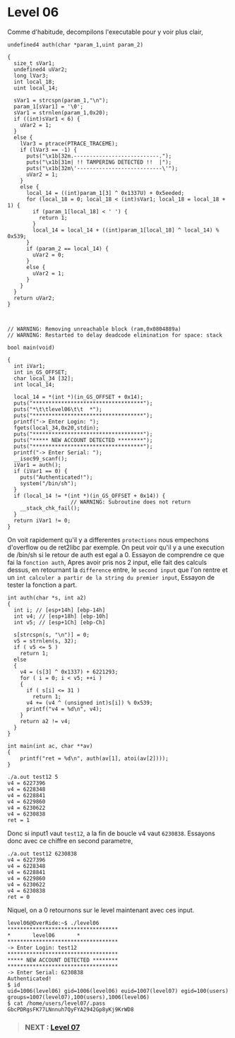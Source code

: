 # **Level 06**

Comme d'habitude, decompilons l'executable pour y voir plus clair,
```
undefined4 auth(char *param_1,uint param_2)

{
  size_t sVar1;
  undefined4 uVar2;
  long lVar3;
  int local_18;
  uint local_14;
  
  sVar1 = strcspn(param_1,"\n");
  param_1[sVar1] = '\0';
  sVar1 = strnlen(param_1,0x20);
  if ((int)sVar1 < 6) {
    uVar2 = 1;
  }
  else {
    lVar3 = ptrace(PTRACE_TRACEME);
    if (lVar3 == -1) {
      puts("\x1b[32m.---------------------------.");
      puts("\x1b[31m| !! TAMPERING DETECTED !!  |");
      puts("\x1b[32m\'---------------------------\'");
      uVar2 = 1;
    }
    else {
      local_14 = ((int)param_1[3] ^ 0x1337U) + 0x5eeded;
      for (local_18 = 0; local_18 < (int)sVar1; local_18 = local_18 + 1) {
        if (param_1[local_18] < ' ') {
          return 1;
        }
        local_14 = local_14 + ((int)param_1[local_18] ^ local_14) % 0x539;
      }
      if (param_2 == local_14) {
        uVar2 = 0;
      }
      else {
        uVar2 = 1;
      }
    }
  }
  return uVar2;
}



// WARNING: Removing unreachable block (ram,0x0804889a)
// WARNING: Restarted to delay deadcode elimination for space: stack

bool main(void)

{
  int iVar1;
  int in_GS_OFFSET;
  char local_34 [32];
  int local_14;
  
  local_14 = *(int *)(in_GS_OFFSET + 0x14);
  puts("***********************************");
  puts("*\t\tlevel06\t\t  *");
  puts("***********************************");
  printf("-> Enter Login: ");
  fgets(local_34,0x20,stdin);
  puts("***********************************");
  puts("***** NEW ACCOUNT DETECTED ********");
  puts("***********************************");
  printf("-> Enter Serial: ");
  __isoc99_scanf();
  iVar1 = auth();
  if (iVar1 == 0) {
    puts("Authenticated!");
    system("/bin/sh");
  }
  if (local_14 != *(int *)(in_GS_OFFSET + 0x14)) {
                    // WARNING: Subroutine does not return
    __stack_chk_fail();
  }
  return iVar1 != 0;
}
```
On voit rapidement qu'il y a differentes `protections` nous empechons d'overflow ou de ret2libc par exemple.
On peut voir qu'il y a une execution de /bin/sh si le retour de auth est egal a 0.
Essayon de comprendre ce que fai la `fonction auth`,
Apres avoir pris nos 2 input, elle fait des calculs dessus, en retournant la `difference` entre,
le `second input` que l'on rentre et un `int calculer a partir de la string du premier input`,
Essayon de tester la fonction a part.
```
int auth(char *s, int a2)
{
  int i; // [esp+14h] [ebp-14h]
  int v4; // [esp+18h] [ebp-10h]
  int v5; // [esp+1Ch] [ebp-Ch]

  s[strcspn(s, "\n")] = 0;
  v5 = strnlen(s, 32);
  if ( v5 <= 5 )
    return 1;
  else
  {
    v4 = (s[3] ^ 0x1337) + 6221293;
    for ( i = 0; i < v5; ++i )
    {
      if ( s[i] <= 31 )
        return 1;
      v4 += (v4 ^ (unsigned int)s[i]) % 0x539;
      printf("v4 = %d\n", v4);
    }
    return a2 != v4;
  }
}

int main(int ac, char **av)
{
    printf("ret = %d\n", auth(av[1], atoi(av[2])));
}
```
```
./a.out test12 5      
v4 = 6227396
v4 = 6228348
v4 = 6228841
v4 = 6229860
v4 = 6230622
v4 = 6230838
ret = 1
```
Donc si input1 vaut `test12`, a la fin de boucle v4 vaut `6230838`.
Essayons donc avec ce chiffre en second parametre,
```
./a.out test12 6230838
v4 = 6227396
v4 = 6228348
v4 = 6228841
v4 = 6229860
v4 = 6230622
v4 = 6230838
ret = 0
```
Niquel, on a 0 retournons sur le level maintenant avec ces input.
```
level06@OverRide:~$ ./level06 
***********************************
*		level06		  *
***********************************
-> Enter Login: test12
***********************************
***** NEW ACCOUNT DETECTED ********
***********************************
-> Enter Serial: 6230838
Authenticated!
$ id
uid=1006(level06) gid=1006(level06) euid=1007(level07) egid=100(users) groups=1007(level07),100(users),1006(level06)
$ cat /home/users/level07/.pass
GbcPDRgsFK77LNnnuh7QyFYA2942Gp8yKj9KrWD8
```
> ### NEXT : [Level 07](/level07/walkthrough.md)
